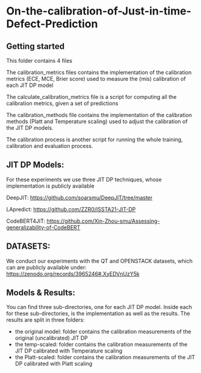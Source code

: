 # On-the-calibration-of-Just-in-time-Defect-Prediction

## Getting started

This folder contains 4 files

The calibration_metrics files contains the implementation of the calibration metrics (ECE, MCE, Brier score) used to measure the (mis) calibration of each JIT DP model

The calculate_calibration_metrics file is a script for computing all the calibration metrics, given a set of predictions

The calibration_methods file contains the implementation of the calibration methods (Platt and Temperature scaling) used to adjust the calibration of the JIT DP models.

The calibration process is another script for running the whole training, calibration and evaluation process.

## JIT DP Models:
For these experiments we use three JIT DP techniques, whose implementation is publicly available

DeepJIT: https://github.com/soarsmu/DeepJIT/tree/master

LApredict: https://github.com/ZZR0/ISSTA21-JIT-DP

CodeBERT4JIT: https://github.com/Xin-Zhou-smu/Assessing-generalizability-of-CodeBERT

## DATASETS:

We conduct our experiments with the QT and OPENSTACK datasets, which can are publicly available under: https://zenodo.org/records/3965246#.XyEDVnUzY5k


## Models & Results:
You can find three sub-directories, one for each JIT DP model.
Inside each for these sub-directories, is the implementation as well as the results.
The results are split in three folders:
- the original model: folder contains the calibration measurements of the original (uncalibrated) JIT DP
- the temp-scaled: folder contains the calibration measurements of the JIT DP calibrated with Temperature scaling
- the Platt-scaled: folder contains the calibration measurements of the JIT DP calibrated with Platt scaling
